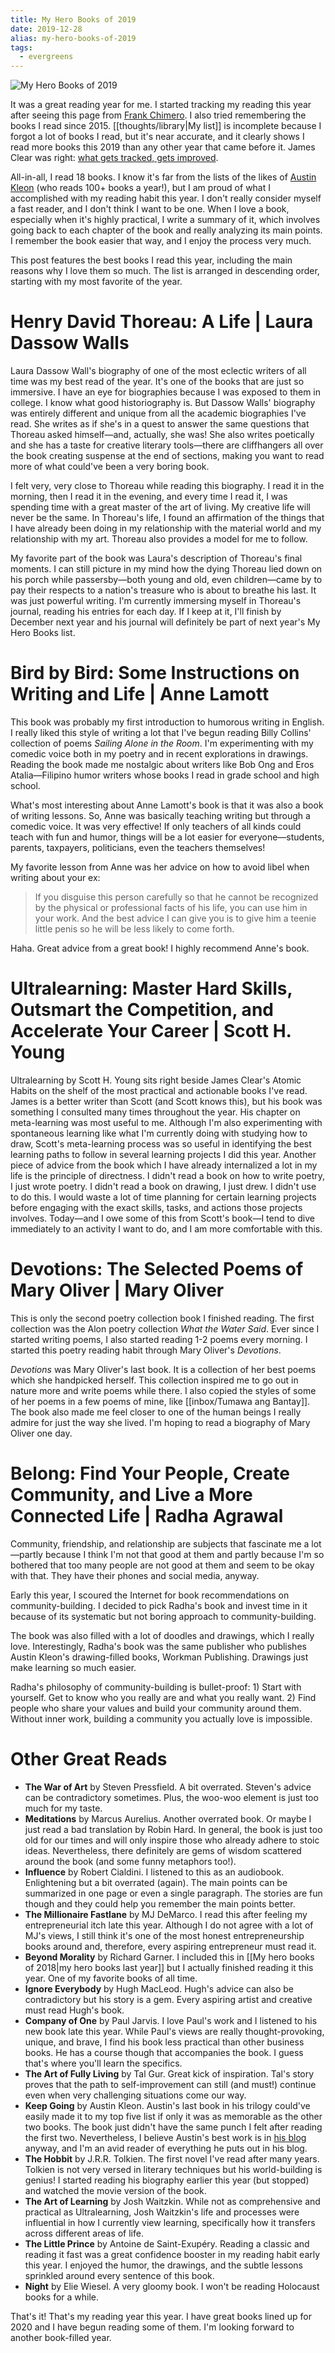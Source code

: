 ```yaml
---
title: My Hero Books of 2019
date: 2019-12-28
alias: my-hero-books-of-2019
tags:
  - evergreens
---
```

![My Hero Books of 2019](Hero_Books_2019.jpg)

It was a great reading year for me. I started tracking my reading this year after seeing this page from [Frank Chimero](https://frankchimero.com/reading/). I also tried remembering the books I read since 2015. [[thoughts/library|My list]] is incomplete because I forgot a lot of books I read, but it's near accurate, and it clearly shows I read more books this 2019 than any other year that came before it. James Clear was right: [what gets tracked, gets improved](https://jamesclear.com/habit-tracker).

All-in-all, I read 18 books. I know it's far from the lists of the likes of [Austin Kleon](https://austinkleon.com/category/my-reading-years/) (who reads 100+ books a year!), but I am proud of what I accomplished with my reading habit this year. I don't really consider myself a fast reader, and I don't think I want to be one. When I love a book, especially when it's highly practical, I write a summary of it, which involves going back to each chapter of the book and really analyzing its main points. I remember the book easier that way, and I enjoy the process very much.

This post features the best books I read this year, including the main reasons why I love them so much. The list is arranged in descending order, starting with my most favorite of the year.

# Henry David Thoreau: A Life | Laura Dassow Walls

Laura Dassow Wall's biography of one of the most eclectic writers of all time was my best read of the year. It's one of the books that are just so immersive. I have an eye for biographies because I was exposed to them in college. I know what good historiography is. But Dassow Walls' biography was entirely different and unique from all the academic biographies I've read. She writes as if she's in a quest to answer the same questions that Thoreau asked himself—and, actually, she was! She also writes poetically and she has a taste for creative literary tools—there are cliffhangers all over the book creating suspense at the end of sections, making you want to read more of what could've been a very boring book.

I felt very, very close to Thoreau while reading this biography. I read it in the morning, then I read it in the evening, and every time I read it, I was spending time with a great master of the art of living. My creative life will never be the same. In Thoreau's life, I found an affirmation of the things that I have already been doing in my relationship with the material world and my relationship with my art. Thoreau also provides a model for me to follow.

My favorite part of the book was Laura's description of Thoreau's final moments. I can still picture in my mind how the dying Thoreau lied down on his porch while passersby—both young and old, even children—came by to pay their respects to a nation's treasure who is about to breathe his last. It was just powerful writing. I'm currently immersing myself in Thoreau's journal, reading his entries for each day. If I keep at it, I'll finish by December next year and his journal will definitely be part of next year's My Hero Books list.

# Bird by Bird: Some Instructions on Writing and Life | Anne Lamott

This book was probably my first introduction to humorous writing in English. I really liked this style of writing a lot that I've begun reading Billy Collins' collection of poems _Sailing Alone in the Room_. I'm experimenting with my comedic voice both in my poetry and in recent explorations in drawings. Reading the book made me nostalgic about writers like Bob Ong and Eros Atalia—Filipino humor writers whose books I read in grade school and high school.

What's most interesting about Anne Lamott's book is that it was also a book of writing lessons. So, Anne was basically teaching writing but through a comedic voice. It was very effective! If only teachers of all kinds could teach with fun and humor, things will be a lot easier for everyone—students, parents, taxpayers, politicians, even the teachers themselves!

My favorite lesson from Anne was her advice on how to avoid libel when writing about your ex:

> If you disguise this person carefully so that he cannot be recognized by the physical or professional facts of his life, you can use him in your work. And the best advice I can give you is to give him a teenie little penis so he will be less likely to come forth.

Haha. Great advice from a great book! I highly recommend Anne's book.

# Ultralearning: Master Hard Skills, Outsmart the Competition, and Accelerate Your Career | Scott H. Young

Ultralearning by Scott H. Young sits right beside James Clear's Atomic Habits on the shelf of the most practical and actionable books I've read. James is a better writer than Scott (and Scott knows this), but his book was something I consulted many times throughout the year. His chapter on meta-learning was most useful to me. Although I'm also experimenting with spontaneous learning like what I'm currently doing with studying how to draw, Scott's meta-learning process was so useful in identifying the best learning paths to follow in several learning projects I did this year. Another piece of advice from the book which I have already internalized a lot in my life is the principle of directness. I didn't read a book on how to write poetry, I just wrote poetry. I didn't read a book on drawing, I just drew. I didn't use to do this. I would waste a lot of time planning for certain learning projects before engaging with the exact skills, tasks, and actions those projects involves. Today—and I owe some of this from Scott's book—I tend to dive immediately to an activity I want to do, and I am more comfortable with this.

# Devotions: The Selected Poems of Mary Oliver | Mary Oliver

This is only the second poetry collection book I finished reading. The first collection was the Alon poetry collection _What the Water Said_. Ever since I started writing poems, I also started reading 1-2 poems every morning. I started this poetry reading habit through Mary Oliver's _Devotions_.

_Devotions_ was Mary Oliver's last book. It is a collection of her best poems which she handpicked herself. This collection inspired me to go out in nature more and write poems while there. I also copied the styles of some of her poems in a few poems of mine, like [[inbox/Tumawa ang Bantay]]. The book also made me feel closer to one of the human beings I really admire for just the way she lived. I'm hoping to read a biography of Mary Oliver one day.

# Belong: Find Your People, Create Community, and Live a More Connected Life | Radha Agrawal

Community, friendship, and relationship are subjects that fascinate me a lot—partly because I think I'm not that good at them and partly because I'm so bothered that too many people are not good at them and seem to be okay with that. They have their phones and social media, anyway.

Early this year, I scoured the Internet for book recommendations on community-building. I decided to pick Radha's book and invest time in it because of its systematic but not boring approach to community-building.

The book was also filled with a lot of doodles and drawings, which I really love. Interestingly, Radha's book was the same publisher who publishes Austin Kleon's drawing-filled books, Workman Publishing. Drawings just make learning so much easier.

Radha's philosophy of community-building is bullet-proof: 1) Start with yourself. Get to know who you really are and what you really want. 2) Find people who share your values and build your community around them. Without inner work, building a community you actually love is impossible.

# Other Great Reads

- **The War of Art** by Steven Pressfield. A bit overrated. Steven's advice can be contradictory sometimes. Plus, the woo-woo element is just too much for my taste.
- **Meditations** by Marcus Aurelius. Another overrated book. Or maybe I just read a bad translation by Robin Hard. In general, the book is just too old for our times and will only inspire those who already adhere to stoic ideas. Nevertheless, there definitely are gems of wisdom scattered around the book (and some funny metaphors too!).
- **Influence** by Robert Cialdini. I listened to this as an audiobook. Enlightening but a bit overrated (again). The main points can be summarized in one page or even a single paragraph. The stories are fun though and they could help you remember the main points better.
- **The Millionaire Fastlane** by MJ DeMarco. I read this after feeling my entrepreneurial itch late this year. Although I do not agree with a lot of MJ's views, I still think it's one of the most honest entrepreneurship books around and, therefore, every aspiring entrepreneur must read it.
- **Beyond Morality** by Richard Garner. I included this in [[My hero books of 2018|my hero books last year]] but I actually finished reading it this year. One of my favorite books of all time.
- **Ignore Everybody** by Hugh MacLeod. Hugh's advice can also be contradictory but his story is a gem. Every aspiring artist and creative must read Hugh's book.
- **Company of One** by Paul Jarvis. I love Paul's work and I listened to his new book late this year. While Paul's views are really thought-provoking, unique, and brave, I find his book less practical than other business books. He has a course though that accompanies the book. I guess that's where you'll learn the specifics.
- **The Art of Fully Living** by Tal Gur. Great kick of inspiration. Tal's story proves that the path to self-improvement can still (and must!) continue even when very challenging situations come our way.
- **Keep Going** by Austin Kleon. Austin's last book in his trilogy could've easily made it to my top five list if only it was as memorable as the other two books. The book just didn't have the same punch I felt after reading the first two. Nevertheless, I believe Austin's best work is in [his blog](https://austinkleon.com/) anyway, and I'm an avid reader of everything he puts out in his blog.
- **The Hobbit** by J.R.R. Tolkien. The first novel I've read after many years. Tolkien is not very versed in literary techniques but his world-building is genius! I started reading his biography earlier this year (but stopped) and watched the movie version of the book.
- **The Art of Learning** by Josh Waitzkin. While not as comprehensive and practical as Ultralearning, Josh Waitzkin's life and processes were influential in how I currently view learning, specifically how it transfers across different areas of life.
- **The Little Prince** by Antoine de Saint-Exupéry. Reading a classic and reading it fast was a great confidence booster in my reading habit early this year. I enjoyed the humor, the drawings, and the subtle lessons sprinkled around every sentence of this book.
- **Night** by Elie Wiesel. A very gloomy book. I won't be reading Holocaust books for a while.

That's it! That's my reading year this year. I have great books lined up for 2020 and I have begun reading some of them. I'm looking forward to another book-filled year.